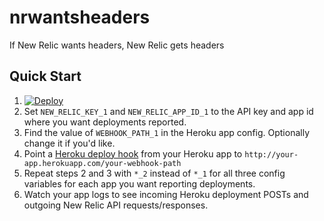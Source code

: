 # nrwantsheaders
If New Relic wants headers, New Relic gets headers

## Quick Start

1. [![Deploy](https://www.herokucdn.com/deploy/button.svg)](https://heroku.com/deploy)
2. Set `NEW_RELIC_KEY_1` and `NEW_RELIC_APP_ID_1` to the API key and app id where you want deployments reported.
3. Find the value of `WEBHOOK_PATH_1` in the Heroku app config. Optionally change it if you'd like.
3. Point a [Heroku deploy hook](https://devcenter.heroku.com/articles/deploy-hooks#http-post-hook) from your Heroku app to `http://your-app.herokuapp.com/your-webhook-path`
4. Repeat steps 2 and 3 with `*_2` instead of `*_1` for all three config variables for each app you want reporting deployments.
5. Watch your app logs to see incoming Heroku deployment POSTs and outgoing New Relic API requests/responses.
